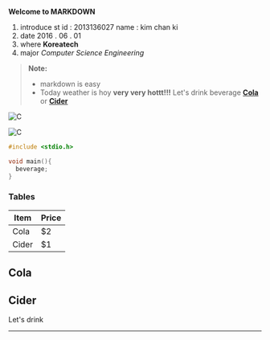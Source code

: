 **Welcome to MARKDOWN**
1. introduce
 st id : 2013136027
 name  : kim chan ki
2. date
 2016 . 06 . 01
3. where
**Koreatech**
4. major
*Computer Science Engineering* 
> **Note:**
> - markdown is easy
> - Today weather is hoy **very very hottt!!!** Let's drink beverage **[Cola](http://www.cocacola.co.kr/)** or **[Cider](http://www.lottechilsung.co.kr/product/brandDetail.html?srch_brand_no=1)** 

![C](http://photo.naver.com/view/2009030121591820470)


![C](http://news.naver.com/main/read.nhn?mode=LSD&mid=sec&sid1=101&oid=076&aid=0002166328)

```C++
#include <stdio.h>

void main(){
  beverage;
}
```
### Tables
Item     | Price
-------- | ---
Cola   | $2
Cider   | $1


Cola
-------
Cider
-------
Let's drink
______

